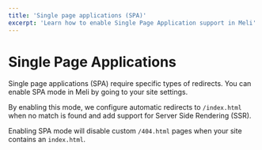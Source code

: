 ```yaml
---
title: 'Single page applications (SPA)'
excerpt: 'Learn how to enable Single Page Application support in Meli'
---
```


# Single Page Applications

Single page applications (SPA) require specific types of redirects. You can enable SPA mode in Meli by going to your site settings. 

By enabling this mode, we configure automatic redirects to `/index.html` when no match is found and add support for Server Side Rendering (SSR).

<div class="blockquote" data-props='{ "mod": "info" }'>

Enabling SPA mode will disable custom `/404.html` pages when your site contains an `index.html`.

</div>
